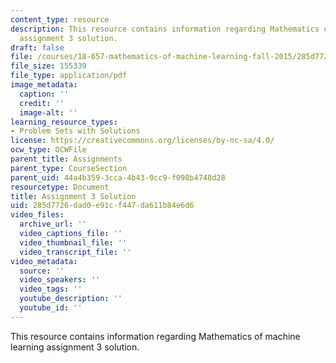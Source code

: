 ```yaml
---
content_type: resource
description: This resource contains information regarding Mathematics of machine learning
  assignment 3 solution.
draft: false
file: /courses/18-657-mathematics-of-machine-learning-fall-2015/285d7726dad0e91cf447da611b84e6d6_MIT18_657F15_PS3_Sol.pdf
file_size: 155339
file_type: application/pdf
image_metadata:
  caption: ''
  credit: ''
  image-alt: ''
learning_resource_types:
- Problem Sets with Solutions
license: https://creativecommons.org/licenses/by-nc-sa/4.0/
ocw_type: OCWFile
parent_title: Assignments
parent_type: CourseSection
parent_uid: 44a4b359-3cca-4b43-9cc9-f098b4748d28
resourcetype: Document
title: Assignment 3 Solution
uid: 285d7726-dad0-e91c-f447-da611b84e6d6
video_files:
  archive_url: ''
  video_captions_file: ''
  video_thumbnail_file: ''
  video_transcript_file: ''
video_metadata:
  source: ''
  video_speakers: ''
  video_tags: ''
  youtube_description: ''
  youtube_id: ''
---
```

This resource contains information regarding Mathematics of machine learning assignment 3 solution.